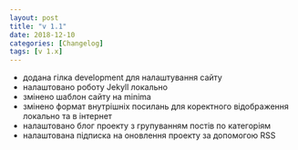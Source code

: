 ```yaml
---
layout: post
title: "v 1.1"
date: 2018-12-10
categories: [Changelog]
tags: [v 1.x]
---
```


- додана гілка development для налаштування сайту
- налаштовано роботу Jekyll локально
- змінено шаблон сайту на minima
- змінено формат внутрішніх посилань для коректного відображення локально
та в інтернет
- налаштовано блог проекту з групуванням постів по категоріям
- налаштована підписка на оновлення проекту за допомогою RSS
